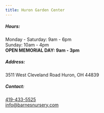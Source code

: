 ```yaml
---
title: Huron Garden Center
---
```

##### Hours:

Monday - Saturday: 9am - 6pm\
Sunday: 10am - 4pm\
**OPEN MEMORIAL DAY: 9am - 3pm**

##### Address:

3511 West Cleveland Road Huron, OH 44839

##### Contact:

[419-433-5525](tel:419-433-5525)\
[info@barnesnursery.com](mailto:info@barnesnursery.com)